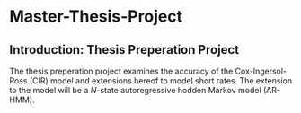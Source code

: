 # Master-Thesis-Project
## Introduction: Thesis Preperation Project
The thesis preperation project examines the accuracy of the Cox-Ingersol-Ross (CIR) model and extensions hereof to model short rates. The extension to the model will be a $N$-state autoregressive hodden Markov model (AR-HMM).
